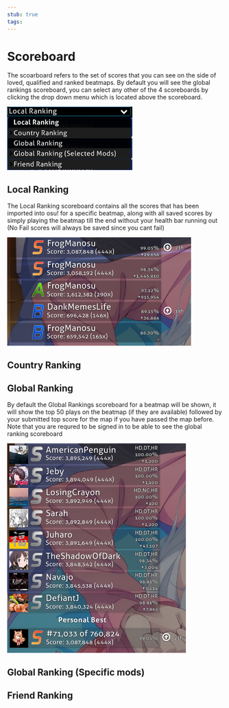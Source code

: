 ```yaml
---
stub: true
tags:
---
```


# Scoreboard

The scoarboard refers to the set of scores that you can see on the side of loved, qualified and ranked beatmaps. By default you will see the global rankings scoreboard, you can select any other of the 4 scoreboards by clicking the drop down menu which is located above the scoreboard.

![Temp Text](img/scoreboard-change-menu.png)

## Local Ranking
The Local Ranking scoreboard contains all the scores that has been imported into osu! for a specific beatmap, along with all saved scores by simply playing the beatmap till the end without your health bar running out (No Fail scores will always be saved since you cant fail)

![Temp Text](img/local-ranking.png)

## Country Ranking

## Global Ranking
By default the Global Rankings scoreboard for a beatmap will be shown, it will show the top 50 plays on the beatmap (if they are available) followed by your submitted top score for the map if you have passed the map before. Note that you are requred to be signed in to be able to see the global ranking scoreboard

![Temp Text](img/global-ranking.png)

## Global Ranking (Specific mods)
<!-- TODO: Add descriptions + images of the scoreboards (once again ask a friend with osu supporter) -->

## Friend Ranking 
<!-- TODO: Add description + image of the friend scoreboard with scores (ask a friend with osu supporter) --> 
